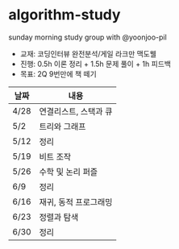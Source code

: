 # algorithm-study
sunday morning study group with @yoonjoo-pil

- 교재: 코딩인터뷰 완전분석/게일 라크만 맥도웰
- 진행: 0.5h 이론 정리 + 1.5h 문제 풀이 + 1h 피드백
- 목표: 2Q 9번만에 책 떼기


| 날짜 | 내용 |
| --- | --- |
| 4/28 | 연결리스트, 스택과 큐 |
| 5/2 | 트리와 그래프 |
| 5/12 | 정리 |
| 5/19 | 비트 조작 |
| 5/26 | 수학 및 논리 퍼즐 |
| 6/9 | 정리 |
| 6/16 | 재귀, 동적 프로그래밍 |
| 6/23 | 정렬과 탐색 |
| 6/30 | 정리 |
